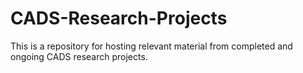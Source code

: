 # CADS-Research-Projects
This is a repository for hosting relevant material from completed and ongoing CADS research projects.

